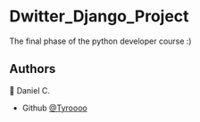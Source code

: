 # Dwitter_Django_Project
The final phase of the python developer course :) 


## Authors

👤 Daniel C.


- Github [@Tyroooo](hhttps://github.com/Tyroooo)

